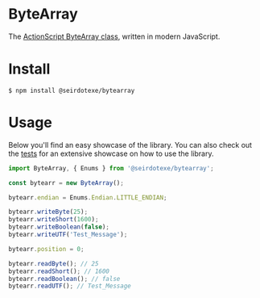 # ByteArray

The [ActionScript ByteArray class](https://help.adobe.com/en_US/FlashPlatform/reference/actionscript/3/flash/utils/ByteArray.html), written in modern JavaScript.

# Install

```
$ npm install @seirdotexe/bytearray
```

# Usage

Below you'll find an easy showcase of the library. You can also check out the [tests](https://github.com/seirdotexe/ByteArray/tree/main/test) for an extensive showcase on how to use the library.

```javascript
import ByteArray, { Enums } from '@seirdotexe/bytearray';

const bytearr = new ByteArray();

bytearr.endian = Enums.Endian.LITTLE_ENDIAN;

bytearr.writeByte(25);
bytearr.writeShort(1600);
bytearr.writeBoolean(false);
bytearr.writeUTF('Test_Message');

bytearr.position = 0;

bytearr.readByte(); // 25
bytearr.readShort(); // 1600
bytearr.readBoolean(); // false
bytearr.readUTF(); // Test_Message
```